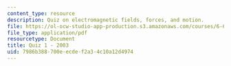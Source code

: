 ```yaml
---
content_type: resource
description: Quiz on electromagnetic fields, forces, and motion.
file: https://ol-ocw-studio-app-production.s3.amazonaws.com/courses/6-641-electromagnetic-fields-forces-and-motion-spring-2005/7986b388700eecdef2a34c10a12d4974_quiz1_f03.pdf
file_type: application/pdf
resourcetype: Document
title: Quiz 1 - 2003
uid: 7986b388-700e-ecde-f2a3-4c10a12d4974
---
```

